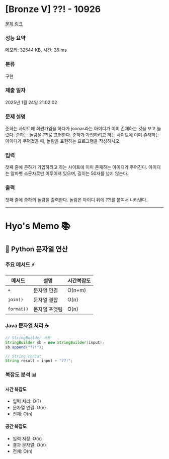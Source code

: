 # [Bronze V] ??! - 10926 

[문제 링크](https://www.acmicpc.net/problem/10926) 

### 성능 요약

메모리: 32544 KB, 시간: 36 ms

### 분류

구현

### 제출 일자

2025년 1월 24일 21:02:02

### 문제 설명

<p>준하는 사이트에 회원가입을 하다가 joonas라는 아이디가 이미 존재하는 것을 보고 놀랐다. 준하는 놀람을 ??!로 표현한다. 준하가 가입하려고 하는 사이트에 이미 존재하는 아이디가 주어졌을 때, 놀람을 표현하는 프로그램을 작성하시오.</p>

### 입력 

 <p>첫째 줄에 준하가 가입하려고 하는 사이트에 이미 존재하는 아이디가 주어진다. 아이디는 알파벳 소문자로만 이루어져 있으며, 길이는 50자를 넘지 않는다.</p>

### 출력 

 <p>첫째 줄에 준하의 놀람을 출력한다. 놀람은 아이디 뒤에 ??!를 붙여서 나타낸다.</p>

---
# Hyo's Memo 📚
## 📍 Python 문자열 연산
### 주요 메서드 ⚡
| 메서드 | 설명 | 시간복잡도 |
|--------|------|------------|
| `+` | 문자열 연결 | O(n+m) |
| `join()` | 문자열 결합 | O(n) |
| `format()` | 문자열 포맷팅 | O(n) |

### Java 문자열 처리 ☕
```java
// StringBuilder 사용
StringBuilder sb = new StringBuilder(input);
sb.append("??!");

// String concat
String result = input + "??!";
```

### 복잡도 분석 📊
#### 시간 복잡도
- 입력 처리: O(1)
- 문자열 연결: O(n)
- 전체: O(n)

#### 공간 복잡도
- 입력 저장: O(n)
- 결과 문자열: O(n)
- 전체: O(n)
